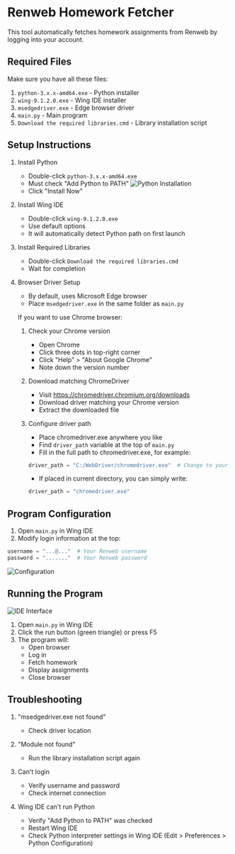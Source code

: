 # Renweb Homework Fetcher

This tool automatically fetches homework assignments from Renweb by logging into your account.

## Required Files

Make sure you have all these files:
1. `python-3.x.x-amd64.exe` - Python installer
2. `wing-9.1.2.0.exe` - Wing IDE installer
3. `msedgedriver.exe` - Edge browser driver
4. `main.py` - Main program
5. `Download the required libraries.cmd` - Library installation script

## Setup Instructions

1. Install Python
   - Double-click `python-3.x.x-amd64.exe`
   - Must check "Add Python to PATH"
   ![Python Installation](<PIC/Python install.png>)
   - Click "Install Now"

2. Install Wing IDE
   - Double-click `wing-9.1.2.0.exe`
   - Use default options
   - It will automatically detect Python path on first launch

3. Install Required Libraries
   - Double-click `Download the required libraries.cmd`
   - Wait for completion

4. Browser Driver Setup
   - By default, uses Microsoft Edge browser
   - Place `msedgedriver.exe` in the same folder as `main.py`
   
   If you want to use Chrome browser:
   1. Check your Chrome version
      - Open Chrome
      - Click three dots in top-right corner
      - Click "Help" > "About Google Chrome"
      - Note down the version number
   
   2. Download matching ChromeDriver
      - Visit https://chromedriver.chromium.org/downloads
      - Download driver matching your Chrome version
      - Extract the downloaded file
   
   3. Configure driver path
      - Place chromedriver.exe anywhere you like
      - Find `driver_path` variable at the top of `main.py`
      - Fill in the full path to chromedriver.exe, for example:
      ```python
      driver_path = "C:/WebDriver/chromedriver.exe"  # Change to your chromedriver path
      ```
      - If placed in current directory, you can simply write:
      ```python
      driver_path = "chromedriver.exe"
      ```

## Program Configuration

1. Open `main.py` in Wing IDE
2. Modify login information at the top:
```python
username = "...@..."  # Your Renweb username
password = "......."  # Your Renweb password
```
![Configuration](<PIC/Code Change.png>)

## Running the Program
![IDE Interface](<PIC/IDE interface.png>)
1. Open `main.py` in Wing IDE
2. Click the run button (green triangle) or press F5
3. The program will:
   - Open browser
   - Log in
   - Fetch homework
   - Display assignments
   - Close browser

## Troubleshooting

1. "msedgedriver.exe not found"
   - Check driver location

2. "Module not found"
   - Run the library installation script again

3. Can't login
   - Verify username and password
   - Check internet connection

4. Wing IDE can't run Python
   - Verify "Add Python to PATH" was checked
   - Restart Wing IDE
   - Check Python interpreter settings in Wing IDE (Edit > Preferences > Python Configuration)